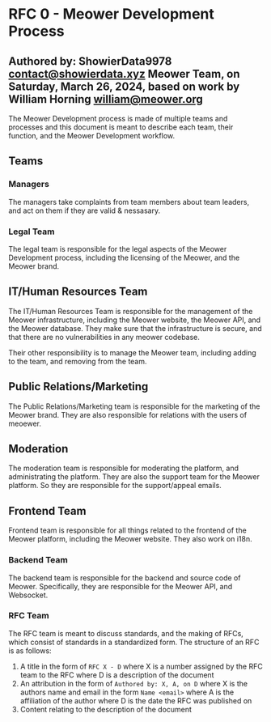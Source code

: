# RFC 0 - Meower Development Process
Authored by: ShowierData9978 <contact@showierdata.xyz> Meower Team, on Saturday, March 26, 2024, based on work by William Horning <william@meower.org>
---
The Meower Development process is made of multiple teams and processes and this document is meant to describe each team, their function, and the Meower Development workflow.
## Teams

### Managers
The managers take complaints from team members about team leaders, and act on them if they are valid & nessasary.

### Legal Team
The legal team is responsible for the legal aspects of the Meower Development process, including the licensing of the Meower, and the Meower brand.

## IT/Human Resources Team
The IT/Human Resources Team is responsible for the management of the Meower infrastructure, including the Meower website, the Meower API, and the Meower database. They make sure that the infrastructure is secure, and that there are no vulnerabilities in any meower codebase.

Their other responsibility is to manage the Meower team, including adding to the team, and removing from the team.

## Public Relations/Marketing
The Public Relations/Marketing team is responsible for the marketing of the Meower brand. They are also responsible for relations with the users of meoewer.

## Moderation
The moderation team is responsible for moderating the platform, and administrating the platform.
They are also the support team for the Meower platform. So they are responsible for the support/appeal emails.

## Frontend Team
Frontend team is responsible for all things related to the frontend of the Meower platform, including the Meower website.
They also work on i18n.

### Backend Team
The backend team is responsible for the backend and source code of Meower. Specifically, they are responsible for the Meower API, and Websocket.


### RFC Team
The RFC team is meant to discuss standards, and the making of RFCs, which consist of standards in a standardized form. The structure of an RFC is as follows:
1. A title in the form of `RFC X - D`
   where X is a number assigned by the RFC team to the RFC
   where D is a description of the document
2. An attribution in the form of `Authored by: X, A, on D`
   where X is the authors name and email in the form `Name <email>`
   where A is the affiliation of the author
   where D is the date the RFC was published on
3. Content relating to the description of the document

